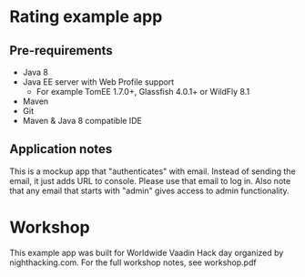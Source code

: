# Rating example app

## Pre-requirements

* Java 8
* Java EE server with Web Profile support
  * For example TomEE 1.7.0+, Glassfish 4.0.1+ or WildFly 8.1
* Maven
* Git
* Maven & Java 8 compatible IDE

## Application notes

This is a mockup app that "authenticates" with email. Instead of sending the email, it just adds URL to console. Please use that email to log in. Also note that any email that starts with "admin" gives access to admin functionality.

# Workshop

This example app was built for Worldwide Vaadin Hack day organized by nighthacking.com. For the full workshop notes, see workshop.pdf

